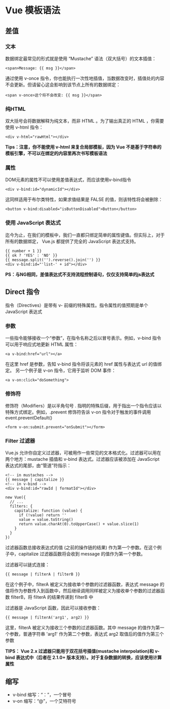# Vue 模板语法

## 差值

### 文本

数据绑定最常见的形式就是使用 “Mustache” 语法（双大括号）的文本插值：

	<span>Message: {{ msg }}</span>

通过使用 v-once 指令，你也能执行一次性地插值，当数据改变时，插值处的内容不会更新。但请留心这会影响到该节点上所有的数据绑定：

	<span v-once>这个将不会改变: {{ msg }}</span>

### 纯HTML

双大括号会将数据解释为纯文本，而非 HTML 。为了输出真正的 HTML ，你需要使用 v-html 指令：

	<div v-html="rawHtml"></div>

**Tips：注意，你不能使用 v-html 来复合局部模板，因为 Vue 不是基于字符串的模板引擎，不可以在绑定的内容里再次书写模板语法**

### 属性

DOM元素的属性不可以使用差值表达式，而应该使用v-bind指令

	<div v-bind:id="dynamicId"></div>

这同样适用于布尔类特性，如果求值结果是 FALSE 的值，则该特性将会被删除：

	<button v-bind:disabled="isButtonDisabled">Button</button>

### 使用 JavaScript 表达式

迄今为止，在我们的模板中，我们一直都只绑定简单的属性键值。但实际上，对于所有的数据绑定， Vue.js 都提供了完全的 JavaScript 表达式支持。

~~~
{{ number + 1 }}
{{ ok ? 'YES' : 'NO' }}
{{ message.split('').reverse().join('') }}
<div v-bind:id="'list-' + id"></div>
~~~

**PS：与NG相同，差值表达式不支持流程控制语句，仅仅支持简单的js表达式**


## Direct 指令

指令（Directives）是带有 v- 前缀的特殊属性。指令属性的值预期是单个 JavaScript 表达式

### 参数

一些指令能够接收一个“参数”，在指令名称之后以冒号表示。例如，v-bind 指令可以用于响应式地更新 HTML 属性：

	<a v-bind:href="url"></a>

在这里 href 是参数，告知 v-bind 指令将该元素的 href 属性与表达式 url 的值绑定。
另一个例子是 v-on 指令，它用于监听 DOM 事件：

	<a v-on:click="doSomething">

### 修饰符

修饰符（Modifiers）是以半角句号 . 指明的特殊后缀，用于指出一个指令应该以特殊方式绑定。例如，.prevent 修饰符告诉 v-on 指令对于触发的事件调用 event.preventDefault()

	<form v-on:submit.prevent="onSubmit"></form>


### Filter 过滤器

Vue.js 允许你自定义过滤器，可被用作一些常见的文本格式化。过滤器可以用在两个地方：mustache 插值和 v-bind 表达式。过滤器应该被添加在 JavaScript 表达式的尾部，由“管道”符指示：

~~~
<!-- in mustaches -->
{{ message | capitalize }}
<!-- in v-bind -->
<div v-bind:id="rawId | formatId"></div>

new Vue({
  // ...
  filters: {
    capitalize: function (value) {
      if (!value) return ''
      value = value.toString()
      return value.charAt(0).toUpperCase() + value.slice(1)
    }
  }
})
~~~

过滤器函数总接收表达式的值 (之前的操作链的结果) 作为第一个参数。在这个例子中，capitalize 过滤器函数将会收到 message 的值作为第一个参数。

过滤器可以链式连接：

	{{ message | filterA | filterB }}

在这个例子中，filterA 被定义为接收单个参数的过滤器函数，表达式 message 的值将作为参数传入到函数中，然后继续调用同样被定义为接收单个参数的过滤器函数 filterB，将 filterA 的结果传递到 filterB 中

过滤器是 JavaScript 函数，因此可以接收参数：

	{{ message | filterA('arg1', arg2) }}

这里，filterA 被定义为接收三个参数的过滤器函数。其中 message 的值作为第一个参数，普通字符串 'arg1' 作为第二个参数，表达式 arg2 取值后的值作为第三个参数


**TIPS： Vue 2.x 过滤器只能用于双花括号插值(mustache interpolation)和 v-bind 表达式中（后者在 2.1.0+ 版本支持）。对于复杂数据的转换，应该使用计算属性**


## 缩写

- v-bind 缩写：“：”，一个冒号
- v-on 缩写：“@”，一个艾特符号




